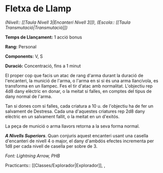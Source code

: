 # Fletxa de Llamp

*(Nivell:: [[Taula Nivell 3|Encanteri Nivell 3]]), (Escola:: [[Taula Transmutació|Transmutació]])*

**Temps de Llançament:** 1 acció bonus

**Rang:** Personal

**Components:** V, S

**Duració:** Concentració, fins a 1 minut

El proper cop que facis un atac de rang d'arma durant la duració de l'encanteri, la munició de l'arma, o l'arma en si si és una arma llancívola, es transforma en un llampec. Fes el tir d'atac amb normalitat. L'objectiu rep 4d8 dany elèctric en donar, o la meitat si falles, en comptes del tipus de dany normal de l'arma.

Tan si dones com si falles, cada criatura a 10 u. de l'objectiu ha de fer un salvament de Destresa. Cada una d'aquestes criatures rep 2d8 dany elèctric en un salvament fallit, o la meitat en un d'exitós.

La peça de munició o arma llavors retorna a la seva forma normal.

***A Nivells Superiors***. Quan conjuris aquest encanteri usant una casella d'encanteri de nivell 4 o major, el dany d'ambdós efectes incrementa per 1d8 per cada nivell de casella per sobre de 3.


*Font: Lightning Arrow, PHB*



Practicants:: [[Classes/Explorador|Explorador]], ,